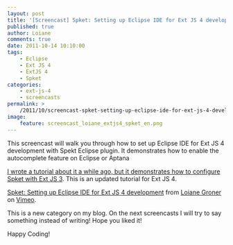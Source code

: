 ```yaml
---
layout: post
title: '[Screencast] Spket: Setting up Eclipse IDE for Ext JS 4 development'
published: true
author: Loiane
comments: true
date: 2011-10-14 10:10:00
tags:
    - Eclipse
    - Ext JS 4
    - ExtJS 4
    - Spket
categories:
    - ext-js-4
    - screencasts
permalink: >
    /2011/10/screencast-spket-setting-up-eclipse-ide-for-ext-js-4-development
image:
    feature: screencast_loiane_extjs4_spket_en.png
---
```

This screencast will walk you through how to set up Eclipse IDE for Ext JS 4 development with Spekt Eclipse plugin. It demonstrates how to enable the autocomplete feature on Eclipse or Aptana

[I wrote a tutorial about it a while ago, but it demonstrates how to configure Spket with Ext JS 3][1]. This is an updated tutorial for Ext JS 4.




[Spket: Setting up Eclipse IDE for Ext JS 4 development][2] from [Loiane Groner][3] on [Vimeo][4].

This is a new category on my blog. On the next screencasts I will try to say something instead of writing! Hope you liked it!

Happy Coding! 

 [1]: http://loianegroner.com/2010/11/spket-setting-up-eclipse-ide-for-ext-js-and-jquery-development/ "Spket: Setting up Eclipse IDE for Ext JS and JQuery development"
 [2]: http://vimeo.com/30308177
 [3]: http://vimeo.com/loiane
 [4]: http://vimeo.com
